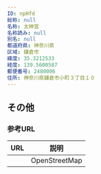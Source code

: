 ```yaml
---
ID: npHfd
総称: null
名称: 太神宮
名称読み: null
別名: null
都道府県: 神奈川県
区域: 鎌倉市
緯度: 35.3212533
経度: 139.5600587
郵便番号: 2480006
住所: 神奈川県鎌倉市小町３丁目１０
---
```


## その他

### 参考URL

| URL | 説明          |
| --- | ------------- |
|     | OpenStreetMap |
